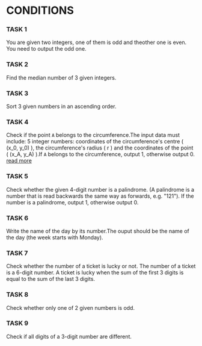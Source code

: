 # CONDITIONS

### TASK 1
You are given two integers, one of them is odd and theother one is even.
You need to output the odd one.

### TASK 2
Find the median number of 3 given integers.

### TASK 3
Sort 3 given numbers in an ascending order.

### TASK 4
Check if the point `A` belongs to the circumference.The input data must include:
5 integer numbers: coordinates of the circumference's centre \( (x_0, y_0) \), the circumference's radius \( r \) and the coordinates of the point \( (x_A, y_A) \).If `A` belongs to the circumference, output 1, otherwise output 0. <a href="https://www.geeksforgeeks.org/find-if-a-point-lies-inside-outside-or-on-the-circumcircle-of-three-points-a-b-c/">read more</a>

### TASK 5
Check whether the given 4-digit number is a palindrome.
(A palindrome is a number that is read backwards the same way as forwards, e.g. "121").
If the number is a palindrome, output 1, otherwise output 0.

### TASK 6
Write the name of the day by its number.The ouput should be the name of the day (the week starts with Monday).

### TASK 7
Check whether the number of a ticket is lucky or not.
The number of a ticket is a 6-digit number. A ticket is lucky when the sum of the first 3 digits is equal to the sum of the last 3 digits.

### TASK 8
Check whether only one of 2 given numbers is odd.

### TASK 9
Check if all digits of a 3-digit number are different.